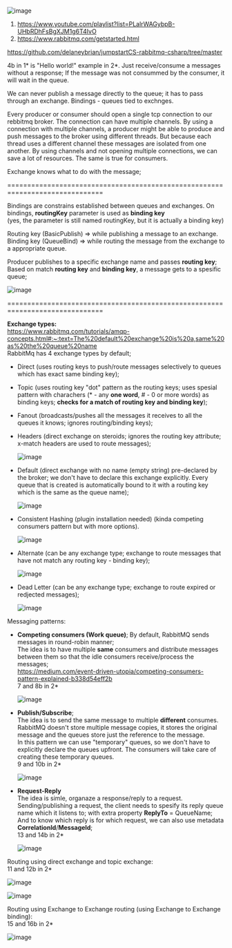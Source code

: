 ![image](https://github.com/VIK2395/Rabbitmq/assets/50545334/42f2eac2-7880-41a5-a74a-dd2f06d81001)

1. https://www.youtube.com/playlist?list=PLalrWAGybpB-UHbRDhFsBgXJM1g6T4IvO
2. https://www.rabbitmq.com/getstarted.html

https://github.com/delaneybrian/jumpstartCS-rabbitmq-csharp/tree/master

4b in 1* is "Hello world!" example in 2*. Just receive/consume a messages without a response;
If the message was not consummed by the consumer, it will wait in the queue.

We can never publish a message directly to the queue; it has to pass through an exchange.
Bindings - queues tied to exchnges.

Every producer or consumer should open a single tcp connection to our rebbitmq broker.
The connection can have multiple channels. By using a connection with multiple channels,
a producer might be able to produce and push messages to the broker using different threads.
But because each thread uses a different channel these messages are isolated from one another.
By using channels and not opening multiple connections, we can save a lot of resources. The same is true for consumers.

Exchange knows what to do with the message;

==============================================================================

Bindings are constrains established between queues and exchanges. On bindings, __routingKey__ parameter is used as __binding key__\
(yes, the parameter is still named routingKey, but it is actually a binding key)

Routing key (BasicPublish) => while publishing a message to an exchange.\
Binding key (QueueBind) => while routing the message from the exchange to a appropriate queue.

Producer publishes to a specific exchange name and passes __routing key__; Based on match __routing key__ and __binding key__, a message gets to a spesific queue;

![image](https://github.com/VIK2395/Rabbitmq/assets/50545334/834b064b-b7dd-4ba6-8a0d-04725c3ec236)

==============================================================================

__Exchange types:__\
https://www.rabbitmq.com/tutorials/amqp-concepts.html#:~:text=The%20default%20exchange%20is%20a,same%20as%20the%20queue%20name \
RabbitMq has 4 exchange types by default;

- Direct (uses routing keys to push/route messages selectively to queues which has exact same binding key);
- Topic (uses routing key "dot" pattern as the routing keys; uses spesial pattern with charachers (* - any __one word__, # - 0 or more words) as binding keys; __checks for a match of routing key and binding key__);
- Fanout (broadcasts/pushes all the messages it receives to all the queues it knows; ignores routing/binding keys);
- Headers (direct exchange on steroids; ignores the routing key attribute; x-match headers are used to route messages);

  ![image](https://github.com/VIK2395/Rabbitmq/assets/50545334/51cf7469-eea4-46a0-bd9e-2464cdf66e99)
  
- Default (direct exchange with no name (empty string) pre-declared by the broker; we don't have to declare this exchange explicitly. Every queue that is created is automatically bound to it with a routing key which is the same as the queue name);
  
  ![image](https://github.com/VIK2395/Rabbitmq/assets/50545334/ff77c011-62dc-458f-9872-b85fad962a8f)

- Consistent Hashing (plugin installation needed) (kinda competing consumers pattern but with more options).

  ![image](https://github.com/VIK2395/Rabbitmq/assets/50545334/a61f4305-3536-4f31-a941-606597476874)

- Alternate (can be any exchange type; exchange to route messages that have not match any routing key - binding key);

  ![image](https://github.com/VIK2395/Rabbitmq/assets/50545334/09dd0299-cd8f-413c-8429-3d66da93bea1)
  
- Dead Letter (can be any exchange type; exchange to route expired or redjected messages);

  ![image](https://github.com/VIK2395/Rabbitmq/assets/50545334/9193cc60-092d-4f1e-9909-671b61a4c47b)


Messaging patterns:
- __Competing consumers (Work queue)__; By default, RabbitMQ sends messages in round-robin manner;\
  The idea is to have multiple __same__ consumers and distribute messages between them so that the idle consumers receive/process the messages;\
  https://medium.com/event-driven-utopia/competing-consumers-pattern-explained-b338d54eff2b \
  7 and 8b in 2*

  ![image](https://github.com/VIK2395/Rabbitmq/assets/50545334/6fd6a5e4-5a52-4d44-bb14-e89bce803002)


- __Publish/Subscribe__;\
  The idea is to send the same message to multiple __different__ consumes. RabbitMQ doesn't store multiple message copies, it stores the original message and the queues store just the reference to the message.\
  In this pattern we can use "temporary" queues, so we don't have to explicitly declare the queues upfront. The consumers will take care of creating these temporary queues.\
  9 and 10b in 2*
  
  ![image](https://github.com/VIK2395/Rabbitmq/assets/50545334/ff73c551-5854-4f76-a8f9-daf5e30296be)

- __Request-Reply__\
  The idea is simle, organaze a response/reply to a request.\
  Sending/publishing a request, the client needs to spesify its reply queue name which it listens to; with extra property __ReplyTo__ = QueueName;\
  And to know which reply is for which request, we can also use metadata __CorrelationId__/__MessageId__;\
  13 and 14b in 2*

  ![image](https://github.com/VIK2395/Rabbitmq/assets/50545334/fb07639c-ee67-4358-998d-0db7552fd810)



Routing using direct exchange and topic exchange:\
  11 and 12b in 2*

![image](https://github.com/VIK2395/Rabbitmq/assets/50545334/16815790-29cf-4094-bffa-dff1742dca47)

![image](https://github.com/VIK2395/Rabbitmq/assets/50545334/2df0f062-fec7-4e20-b4ad-ff6004430a0f)

Routing using Exchange to Exchange routing (using Exchange to Exchange binding):\
  15 and 16b in 2*

![image](https://github.com/VIK2395/Rabbitmq/assets/50545334/12295cb5-fcab-40e6-85a0-163bef716819)
